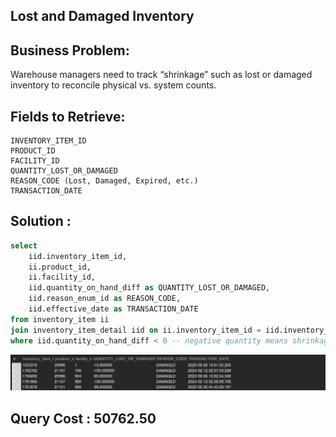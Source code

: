 ## Lost and Damaged Inventory

## Business Problem:
Warehouse managers need to track “shrinkage” such as lost or damaged inventory to reconcile physical vs. system counts.

## Fields to Retrieve:

```
INVENTORY_ITEM_ID
PRODUCT_ID
FACILITY_ID
QUANTITY_LOST_OR_DAMAGED
REASON_CODE (Lost, Damaged, Expired, etc.)
TRANSACTION_DATE
```

## Solution :

```sql
select
	iid.inventory_item_id,
    ii.product_id,
    ii.facility_id,
    iid.quantity_on_hand_diff as QUANTITY_LOST_OR_DAMAGED,
    iid.reason_enum_id as REASON_CODE,
    iid.effective_date as TRANSACTION_DATE
from inventory_item ii
join inventory_item_detail iid on ii.inventory_item_id = iid.inventory_item_id and iid.reason_enum_id in ('VAR_LOST','VAR_DAMAGED','DAMAGED')
where iid.quantity_on_hand_diff < 0 -- negative quantity means shrinkage
```

![alt text](image.png)

## Query Cost : 50762.50